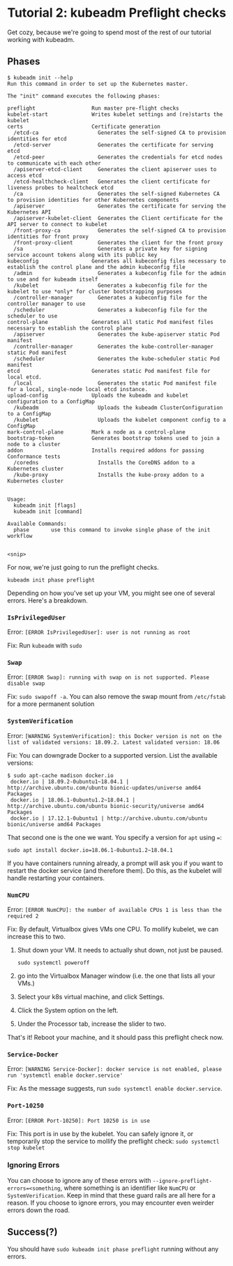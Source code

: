 # Tutorial 2: kubeadm Preflight checks

Get cozy, because we're going to spend most of the rest of our tutorial working with kubeadm.

## Phases

```console
$ kubeadm init --help
Run this command in order to set up the Kubernetes master.

The "init" command executes the following phases:

preflight                  Run master pre-flight checks
kubelet-start              Writes kubelet settings and (re)starts the kubelet
certs                      Certificate generation
  /etcd-ca                   Generates the self-signed CA to provision identities for etcd
  /etcd-server               Generates the certificate for serving etcd
  /etcd-peer                 Generates the credentials for etcd nodes to communicate with each other
  /apiserver-etcd-client     Generates the client apiserver uses to access etcd
  /etcd-healthcheck-client   Generates the client certificate for liveness probes to healtcheck etcd
  /ca                        Generates the self-signed Kubernetes CA to provision identities for other Kubernetes components
  /apiserver                 Generates the certificate for serving the Kubernetes API
  /apiserver-kubelet-client  Generates the Client certificate for the API server to connect to kubelet
  /front-proxy-ca            Generates the self-signed CA to provision identities for front proxy
  /front-proxy-client        Generates the client for the front proxy
  /sa                        Generates a private key for signing service account tokens along with its public key
kubeconfig                 Generates all kubeconfig files necessary to establish the control plane and the admin kubeconfig file
  /admin                     Generates a kubeconfig file for the admin to use and for kubeadm itself
  /kubelet                   Generates a kubeconfig file for the kubelet to use *only* for cluster bootstrapping purposes
  /controller-manager        Generates a kubeconfig file for the controller manager to use
  /scheduler                 Generates a kubeconfig file for the scheduler to use
control-plane              Generates all static Pod manifest files necessary to establish the control plane
  /apiserver                 Generates the kube-apiserver static Pod manifest
  /controller-manager        Generates the kube-controller-manager static Pod manifest
  /scheduler                 Generates the kube-scheduler static Pod manifest
etcd                       Generates static Pod manifest file for local etcd.
  /local                     Generates the static Pod manifest file for a local, single-node local etcd instance.
upload-config              Uploads the kubeadm and kubelet configuration to a ConfigMap
  /kubeadm                   Uploads the kubeadm ClusterConfiguration to a ConfigMap
  /kubelet                   Uploads the kubelet component config to a ConfigMap
mark-control-plane         Mark a node as a control-plane
bootstrap-token            Generates bootstrap tokens used to join a node to a cluster
addon                      Installs required addons for passing Conformance tests
  /coredns                   Installs the CoreDNS addon to a Kubernetes cluster
  /kube-proxy                Installs the kube-proxy addon to a Kubernetes cluster


Usage:
  kubeadm init [flags]
  kubeadm init [command]

Available Commands:
  phase       use this command to invoke single phase of the init workflow


<snip>
```

For now, we're just going to run the preflight checks.

```shell
kubeadm init phase preflight
```

Depending on how you've set up your VM, you might see one of several errors.
Here's a breakdown.

### `IsPrivilegedUser`

Error: `[ERROR IsPrivilegedUser]: user is not running as root`

Fix: Run `kubeadm` with `sudo`

### `Swap`

Error: `[ERROR Swap]: running with swap on is not supported. Please disable swap`

Fix: `sudo swapoff -a`. You can also remove the swap mount from `/etc/fstab` for a more permanent solution

### `SystemVerification`

Error: `[WARNING SystemVerification]: this Docker version is not on the list of validated versions: 18.09.2. Latest validated version: 18.06`

Fix: You can downgrade Docker to a supported version.
List the available versions:

``` console
$ sudo apt-cache madison docker.io
 docker.io | 18.09.2-0ubuntu1~18.04.1 | http://archive.ubuntu.com/ubuntu bionic-updates/universe amd64 Packages
 docker.io | 18.06.1-0ubuntu1.2~18.04.1 | http://archive.ubuntu.com/ubuntu bionic-security/universe amd64 Packages
 docker.io | 17.12.1-0ubuntu1 | http://archive.ubuntu.com/ubuntu bionic/universe amd64 Packages
 ```

That second one is the one we want. You specify a version for `apt` using `=`:

```console
sudo apt install docker.io=18.06.1-0ubuntu1.2~18.04.1
```

If you have containers running already, a prompt will ask you if you want to restart the docker service (and therefore them). Do this, as the kubelet will handle restarting your containers.

### `NumCPU`

Error: `[ERROR NumCPU]: the number of available CPUs 1 is less than the required 2`

Fix: By default, Virtualbox gives VMs one CPU.
To mollify kubelet, we can increase this to two.

1. Shut down your VM. It needs to actually shut down, not just be paused.

   ```console
   sudo systemctl poweroff
   ```

2. go into the Virtualbox Manager window (i.e. the one that lists all your VMs.)
3. Select your k8s virtual machine, and click Settings.
4. Click the System option on the left.
5. Under the Processor tab, increase the slider to two.

That's it! Reboot your machine, and it should pass this preflight check now.

### `Service-Docker`

Error: `[WARNING Service-Docker]: docker service is not enabled, please run 'systemctl enable docker.service'`

Fix: As the message suggests, run `sudo systemctl enable docker.service`.

### `Port-10250`

Error: `[ERROR Port-10250]: Port 10250 is in use`

Fix: This port is in use by the kubelet. You can safely ignore it, or temporarily stop the service to mollify the preflight check: `sudo systemctl stop kubelet`

### Ignoring Errors

You can choose to ignore any of these errors with `--ignore-preflight-errors=<something`, where something is an identifier like `NumCPU` or `SystemVerification`.
Keep in mind that these guard rails are all here for a reason. If you choose to ignore errors, you may encounter even weirder errors down the road.

## Success(?)

You should have `sudo kubeadm init phase preflight` running without any errors.

